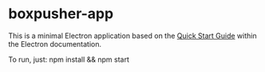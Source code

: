 # boxpusher-app

This is a minimal Electron application based on the [Quick Start Guide](http://electron.atom.io/docs/latest/tutorial/quick-start) within the Electron documentation.

To run, just:
npm install && npm start
